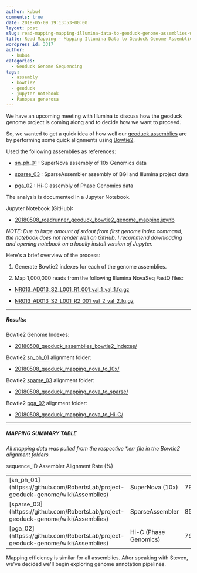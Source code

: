 ```yaml
---
author: kubu4
comments: true
date: 2018-05-09 19:13:53+00:00
layout: post
slug: read-mapping-mapping-illumina-data-to-geoduck-genome-assemblies-with-bowtie2
title: Read Mapping - Mapping Illumina Data to Geoduck Genome Assemblies with Bowtie2
wordpress_id: 3317
author:
  - kubu4
categories:
  - Geoduck Genome Sequencing
tags:
  - assembly
  - bowtie2
  - geoduck
  - jupyter notebook
  - Panopea generosa
---
```


We have an upcoming meeting with Illumina to discuss how the geoduck genome project is coming along and to decide how we want to proceed.

So, we wanted to get a quick idea of how well our [geoduck assemblies](httpss://github.com/RobertsLab/project-geoduck-genome/wiki/Assemblies) are by performing some quick alignments using [Bowtie2](http://bowtie-bio.sourceforge.net/bowtie2/manual.shtml).

Used the following assemblies as references:





  * [sn_ph_01](httpss://github.com/RobertsLab/project-geoduck-genome/wiki/Assemblies) : SuperNova assembly of 10x Genomics data



  * [sparse_03](httpss://github.com/RobertsLab/project-geoduck-genome/wiki/Assemblies) : SparseAssembler assembly of BGI and Illumina project data



  * [pga_02](httpss://github.com/RobertsLab/project-geoduck-genome/wiki/Assemblies) : Hi-C assembly of Phase Genomics data






The analysis is documented in a Jupyter Notebook.

Jupyter Notebook (GitHub):





  * [20180508_roadrunner_geoduck_bowtie2_genome_mapping.ipynb](httpss://github.com/sr320/LabDocs/blob/master/jupyter_nbs/sam/20180508_roadrunner_geoduck_bowtie2_genome_mapping.ipynb)



_NOTE: Due to large amount of stdout from first genome index command, the notebook does not render well on GitHub. I recommend downloading and opening notebook on a locally install version of Jupyter._

Here's a brief overview of the process:





  1. Generate Bowtie2 indexes for each of the genome assemblies.


  2. Map 1,000,000 reads from the following Illumina NovaSeq FastQ files:





  * [NR013_AD013_S2_L001_R1_001_val_1_val_1.fq.gz](https://owl.fish.washington.edu/Athaliana/20180129_trimgalore_geoduck_novaseq/NR013_AD013_S2_L001_R1_001_val_1_val_1.fq.gz)



  * [NR013_AD013_S2_L001_R2_001_val_2_val_2.fq.gz](https://owl.fish.washington.edu/Athaliana/20180129_trimgalore_geoduck_novaseq/NR013_AD013_S2_L001_R2_001_val_2_val_2.fq.gz)






* * *





##### Results:





Bowtie2 Genome Indexes:





  * [20180508_geoduck_assemblies_bowtie2_indexes/](https://owl.fish.washington.edu/Athaliana/20180508_geoduck_assemblies_bowtie2_indexes/)



Bowtie2 [sn_ph_01](httpss://github.com/RobertsLab/project-geoduck-genome/wiki/Assemblies) alignment folder:





  * [20180508_geoduck_mapping_nova_to_10x/](https://owl.fish.washington.edu/Athaliana/20180508_geoduck_mapping_nova_to_10x/)



Bowtie2 [sparse_03](httpss://github.com/RobertsLab/project-geoduck-genome/wiki/Assemblies) alignment folder:





  * [20180508_geoduck_mapping_nova_to_sparse/](https://owl.fish.washington.edu/Athaliana/20180508_geoduck_mapping_nova_to_sparse/)



Bowtie2 [pga_02](httpss://github.com/RobertsLab/project-geoduck-genome/wiki/Assemblies) alignment folder:





  * [20180508_geoduck_mapping_nova_to_Hi-C/](https://owl.fish.washington.edu/Athaliana/20180508_geoduck_mapping_nova_to_Hi-C/)





* * *





##### MAPPING SUMMARY TABLE



_All mapping data was pulled from the respective *.err file in the Bowtie2 alignment folders._

<table >

<tr >
  sequence_ID
  Assembler
  Alignment Rate (%)
</tr>

<tbody >
<tr >
  
<td >[sn_ph_01](httpss://github.com/RobertsLab/project-geoduck-genome/wiki/Assemblies)
</td>
  
<td >SuperNova (10x)
</td>
  
<td >79.89
</td>
</tr>
<tr >
  
<td >[sparse_03](httpss://github.com/RobertsLab/project-geoduck-genome/wiki/Assemblies)
</td>
  
<td >SparseAssembler
</td>
  
<td >85.83
</td>
</tr>
<tr >
  
<td >[pga_02](httpss://github.com/RobertsLab/project-geoduck-genome/wiki/Assemblies)
</td>
  
<td >Hi-C (Phase Genomics)
</td>
  
<td >79.90|
</td>
</tr>
</tbody>
</table>

Mapping efficiency is similar for all assemblies. After speaking with Steven, we've decided we'll begin exploring genome annotation pipelines.
